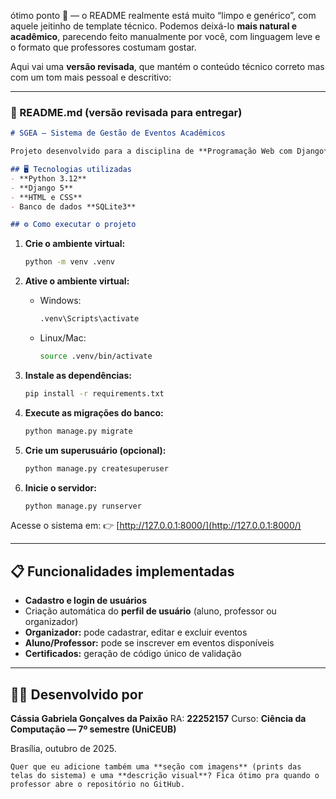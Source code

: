 ótimo ponto 👏 — o README realmente está muito “limpo e genérico”, com aquele jeitinho de template técnico. Podemos deixá-lo **mais natural e acadêmico**, parecendo feito manualmente por você, com linguagem leve e o formato que professores costumam gostar.

Aqui vai uma **versão revisada**, que mantém o conteúdo técnico correto mas com um tom mais pessoal e descritivo:

---

### 🧾 README.md (versão revisada para entregar)

````markdown
# SGEA — Sistema de Gestão de Eventos Acadêmicos

Projeto desenvolvido para a disciplina de **Programação Web com Django**, com o objetivo de criar um sistema simples para gerenciamento de eventos acadêmicos, permitindo o cadastro de usuários, criação de eventos e emissão de certificados de participação.

## 🖥️ Tecnologias utilizadas
- **Python 3.12**
- **Django 5**
- **HTML e CSS**
- Banco de dados **SQLite3**

## ⚙️ Como executar o projeto

````
1. **Crie o ambiente virtual:**
   ```bash
   python -m venv .venv
   
2. **Ative o ambiente virtual:**

   * Windows:

     ```bash
     .venv\Scripts\activate
     ```
   * Linux/Mac:

     ```bash
     source .venv/bin/activate
     ```
3. **Instale as dependências:**

   ```bash
   pip install -r requirements.txt
   ```
4. **Execute as migrações do banco:**

   ```bash
   python manage.py migrate
   ```
5. **Crie um superusuário (opcional):**

   ```bash
   python manage.py createsuperuser
   ```
6. **Inicie o servidor:**

   ```bash
   python manage.py runserver
   ```

Acesse o sistema em:
👉 [http://127.0.0.1:8000/](http://127.0.0.1:8000/)

---

## 📋 Funcionalidades implementadas

* **Cadastro e login de usuários**
* Criação automática do **perfil de usuário** (aluno, professor ou organizador)
* **Organizador:** pode cadastrar, editar e excluir eventos
* **Aluno/Professor:** pode se inscrever em eventos disponíveis
* **Certificados:** geração de código único de validação

---

## 👩‍💻 Desenvolvido por

**Cássia Gabriela Gonçalves da Paixão**
RA: **22252157**
Curso: **Ciência da Computação — 7º semestre (UniCEUB)**

Brasília, outubro de 2025.

```
Quer que eu adicione também uma **seção com imagens** (prints das telas do sistema) e uma **descrição visual**? Fica ótimo pra quando o professor abre o repositório no GitHub.
```
